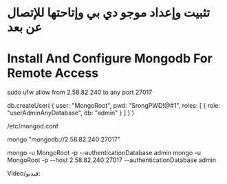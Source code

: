 # تثبيت وإعداد موجو دي بي وإتاحتها للإتصال عن بعد
# Install And Configure Mongodb For Remote Access


sudo ufw allow from 2.58.82.240 to any port 27017

db.createUser(
    {
       user: "MongoRoot",
       pwd: "SrongPWD!@#1",
       roles: [ { role: "userAdminAnyDatabase", db: "admin" } ]
    }
)

/etc/mongod.conf

mongo "mongodb://2.58.82.240:27017"

mongo -u MongoRoot -p --authenticationDatabase admin
mongo -u MongoRoot -p --host 2.58.82.240:27017 --authenticationDatabase admin

Video/فيديو:
